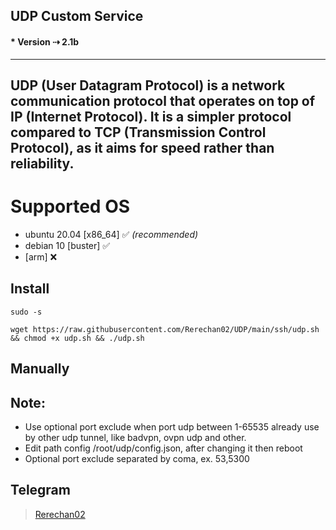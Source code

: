 ## UDP Custom Service
#### * Version ⇢ 2.1b
---
UDP (User Datagram Protocol) is a network communication protocol that operates on top of IP (Internet Protocol). It is a simpler protocol compared to TCP (Transmission Control Protocol), as it aims for speed rather than reliability.
---

# Supported OS
- ubuntu 20.04 [x86_64] ✅ _(recommended)_
- debian 10 [buster] ✅
- [arm] ❌

## Install
```
sudo -s
``` 
```
wget https://raw.githubusercontent.com/Rerechan02/UDP/main/ssh/udp.sh && chmod +x udp.sh && ./udp.sh
```


## Manually

## Note: 
 * Use optional port exclude when port udp between 1-65535 already use by other udp tunnel, like badvpn, ovpn udp and other.
 * Edit path config /root/udp/config.json, after changing it then reboot
 * Optional port exclude separated by coma, ex. 53,5300

## Telegram 
 > [Rerechan02](https://t.me/Rerechan02)